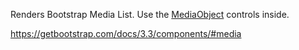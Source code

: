 Renders Bootstrap Media List. Use the [MediaObject](~/controls/bootstrap/MediaObject) controls inside.

<https://getbootstrap.com/docs/3.3/components/#media>
